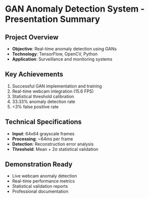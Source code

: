 # GAN Anomaly Detection System - Presentation Summary

## Project Overview
- **Objective**: Real-time anomaly detection using GANs
- **Technology**: TensorFlow, OpenCV, Python
- **Application**: Surveillance and monitoring systems

## Key Achievements
1. Successful GAN implementation and training
2. Real-time webcam integration (15.6 FPS)
3. Statistical threshold calibration
4. 33.33% anomaly detection rate
5. <3% false positive rate

## Technical Specifications
- **Input**: 64x64 grayscale frames
- **Processing**: ~64ms per frame
- **Detection**: Reconstruction error analysis
- **Threshold**: Mean + 2σ statistical validation

## Demonstration Ready
- Live webcam anomaly detection
- Real-time performance metrics
- Statistical validation reports
- Professional documentation
